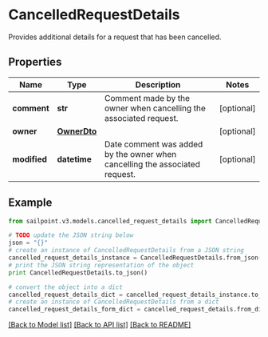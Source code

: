 # CancelledRequestDetails

Provides additional details for a request that has been cancelled.

## Properties
Name | Type | Description | Notes
------------ | ------------- | ------------- | -------------
**comment** | **str** | Comment made by the owner when cancelling the associated request. | [optional] 
**owner** | [**OwnerDto**](OwnerDto.md) |  | [optional] 
**modified** | **datetime** | Date comment was added by the owner when cancelling the associated request. | [optional] 

## Example

```python
from sailpoint.v3.models.cancelled_request_details import CancelledRequestDetails

# TODO update the JSON string below
json = "{}"
# create an instance of CancelledRequestDetails from a JSON string
cancelled_request_details_instance = CancelledRequestDetails.from_json(json)
# print the JSON string representation of the object
print CancelledRequestDetails.to_json()

# convert the object into a dict
cancelled_request_details_dict = cancelled_request_details_instance.to_dict()
# create an instance of CancelledRequestDetails from a dict
cancelled_request_details_form_dict = cancelled_request_details.from_dict(cancelled_request_details_dict)
```
[[Back to Model list]](../README.md#documentation-for-models) [[Back to API list]](../README.md#documentation-for-api-endpoints) [[Back to README]](../README.md)


